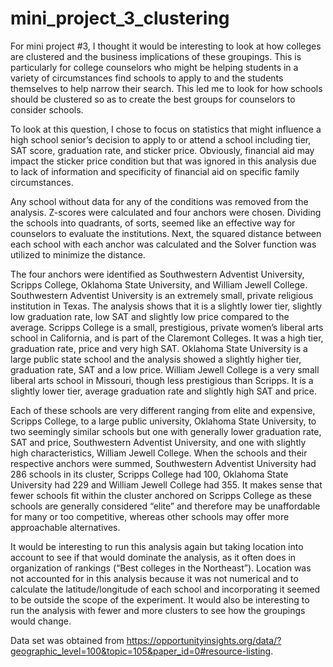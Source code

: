 # mini_project_3_clustering

For mini project #3, I thought it would be interesting to look at how colleges are clustered and the business implications of these groupings. This is particularly for college counselors who might be helping students in a variety of circumstances find schools to apply to and the students themselves to help narrow their search. This led me to look for how schools should be clustered so as to create the best groups for counselors to consider schools.

To look at this question, I chose to focus on statistics that might influence a high school senior’s decision to apply to or attend a school including tier, SAT score, graduation rate, and sticker price. Obviously, financial aid may impact the sticker price condition but that was ignored in this analysis due to lack of information and specificity of financial aid on specific family circumstances. 

Any school without data for any of the conditions was removed from the analysis. Z-scores were calculated and four anchors were chosen. Dividing the schools into quadrants, of sorts, seemed like an effective way for counselors to evaluate the institutions. Next, the squared distance between each school with each anchor was calculated and the Solver function was utilized to minimize the distance. 

The four anchors were identified as Southwestern Adventist University, Scripps College, Oklahoma State University, and William Jewell College. Southwestern Adventist University is an extremely small, private religious institution in Texas. The analysis shows that it is a slightly lower tier, slightly low graduation rate, low SAT and slightly low price compared to the average. Scripps College is a small, prestigious, private women’s liberal arts school in California, and is part of the Claremont Colleges. It was a high tier, graduation rate, price and very high SAT. Oklahoma State University is a large public state school and the analysis showed a slightly higher tier, graduation rate, SAT and a low price. William Jewell College is a very small liberal arts school in Missouri, though less prestigious than Scripps. It is a slightly lower tier, average graduation rate and slightly high SAT and price.

Each of these schools are very different ranging from elite and expensive, Scripps College, to a large public university, Oklahoma State University, to two seemingly similar schools but one with generally lower graduation rate, SAT and price, Southwestern Adventist University, and one with slightly high characteristics, William Jewell College. When the schools and their respective anchors were summed, Southwestern Adventist University had 286 schools in its cluster, Scripps College had 100, Oklahoma State University had 229 and William Jewell College had 355. It makes sense that fewer schools fit within the cluster anchored on Scripps College as these schools are generally considered “elite” and therefore may be unaffordable for many or too competitive, whereas other schools may offer more approachable alternatives.

It would be interesting to run this analysis again but taking location into account to see if that would dominate the analysis, as it often does in organization of rankings (“Best colleges in the Northeast”). Location was not accounted for in this analysis because it was not numerical and to calculate the latitude/longitude of each school and incorporating it seemed to be outside the scope of the experiment. It would also be interesting to run the analysis with fewer and more clusters to see how the groupings would change.

Data set was obtained from https://opportunityinsights.org/data/?geographic_level=100&topic=105&paper_id=0#resource-listing. <The Opportunity Atlas>
